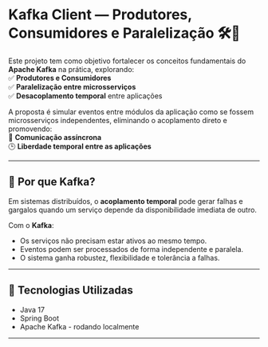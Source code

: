 # Kafka Client — Produtores, Consumidores e Paralelização 🛠️🚀

Este projeto tem como objetivo fortalecer os conceitos fundamentais do **Apache Kafka** na prática, explorando:  
✅ **Produtores e Consumidores**  
✅ **Paralelização entre microsserviços**  
✅ **Desacoplamento temporal** entre aplicações  

A proposta é simular eventos entre módulos da aplicação como se fossem microsserviços independentes, eliminando o acoplamento direto e promovendo:  
🔗 **Comunicação assíncrona**  
🕒 **Liberdade temporal entre as aplicações**

---

## 📌 Por que Kafka?

Em sistemas distribuídos, o **acoplamento temporal** pode gerar falhas e gargalos quando um serviço depende da disponibilidade imediata de outro.

Com o **Kafka**:
- Os serviços não precisam estar ativos ao mesmo tempo.
- Eventos podem ser processados de forma independente e paralela.
- O sistema ganha robustez, flexibilidade e tolerância a falhas.

---

## 🚀 Tecnologias Utilizadas

- Java 17
- Spring Boot
- Apache Kafka - rodando localmente
---

